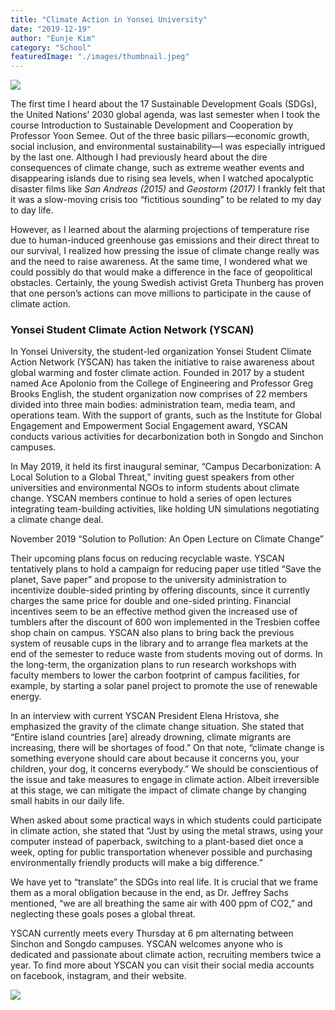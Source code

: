 ```yaml
---
title: "Climate Action in Yonsei University"
date: "2019-12-19"
author: "Eunje Kim"
category: "School"
featuredImage: "./images/thumbnail.jpeg" 
---
```


![](/images/thumbnail.jpeg)

The first time I heard about the 17 Sustainable Development Goals (SDGs), the United Nations’ 2030 global agenda, was last semester when I took the course Introduction to Sustainable Development and Cooperation by Professor Yoon Semee. Out of the three basic pillars—economic growth, social inclusion, and environmental sustainability—I was especially intrigued by the last one. Although I had previously heard about the dire consequences of climate change, such as extreme weather events and disappearing islands due to rising sea levels, when I watched apocalyptic disaster films like _San Andreas (2015)_ and _Geostorm_ _(2017)_ I frankly felt that it was a slow-moving crisis too “fictitious sounding” to be related to my day to day life. 

However, as I learned about the alarming projections of temperature rise due to human-induced greenhouse gas emissions and their direct threat to our survival, I realized how pressing the issue of climate change really was and the need to raise awareness. At the same time, I wondered what we could possibly do that would make a difference in the face of geopolitical obstacles. Certainly, the young Swedish activist Greta Thunberg has proven that one person’s actions can move millions to participate in the cause of climate action. 

### **Yonsei Student Climate Action Network (YSCAN)**

In Yonsei University, the student-led organization Yonsei Student Climate Action Network (YSCAN) has taken the initiative to raise awareness about global warming and foster climate action. Founded in 2017 by a student named Ace Apolonio from the College of Engineering and Professor Greg Brooks English, the student organization now comprises of 22 members divided into three main bodies: administration team, media team, and operations team. With the support of grants, such as the Institute for Global Engagement and Empowerment Social Engagement award, YSCAN conducts various activities for decarbonization both in Songdo and Sinchon campuses. 

In May 2019, it held its first inaugural seminar, “Campus Decarbonization: A Local Solution to a Global Threat,” inviting guest speakers from other universities and environmental NGOs to inform students about climate change. YSCAN members continue to hold a series of open lectures integrating team-building activities, like holding UN simulations negotiating a climate change deal. 

November 2019 “Solution to Pollution: An Open Lecture on Climate Change”

Their upcoming plans focus on reducing recyclable waste. YSCAN tentatively plans to hold a campaign for reducing paper use titled “Save the planet, Save paper” and propose to the university administration to incentivize double-sided printing by offering discounts, since it currently charges the same price for double and one-sided printing. Financial incentives seem to be an effective method given the increased use of tumblers after the discount of 600 won implemented in the Tresbien coffee shop chain on campus. YSCAN also plans to bring back the previous system of reusable cups in the library and to arrange flea markets at the end of the semester to reduce waste from students moving out of dorms. In the long-term, the organization plans to run research workshops with faculty members to lower the carbon footprint of campus facilities, for example, by starting a solar panel project to promote the use of renewable energy.

In an interview with current YSCAN President Elena Hristova, she emphasized the gravity of the climate change situation. She stated that “Entire island countries \[are\] already drowning, climate migrants are increasing, there will be shortages of food.” On that note, “climate change is something everyone should care about because it concerns you, your children, your dog, it concerns everybody.” We should be conscientious of the issue and take measures to engage in climate action. Albeit irreversible at this stage, we can mitigate the impact of climate change by changing small habits in our daily life. 

When asked about some practical ways in which students could participate in climate action, she stated that “Just by using the metal straws, using your computer instead of paperback, switching to a plant-based diet once a week, opting for public transportation whenever possible and purchasing environmentally friendly products will make a big difference.”

We have yet to “translate” the SDGs into real life. It is crucial that we frame them as a moral obligation because in the end, as Dr. Jeffrey Sachs mentioned, “we are all breathing the same air with 400 ppm of CO2,” and neglecting these goals poses a global threat. 

YSCAN currently meets every Thursday at 6 pm alternating between Sinchon and Songdo campuses. YSCAN welcomes anyone who is dedicated and passionate about climate action, recruiting members twice a year. To find more about YSCAN you can visit their social media accounts on facebook, instagram, and their website.

![](https://lh3.googleusercontent.com/-yNRDOus5JgJee-bRmMinI9faaBpDhfg3Du1Hk0b25sLdver8I4Hp3hRbabDMjcZqvS6l8LUS2LUKG4ujROHhlVLbA3MwBIXrC7XFo55nadJNoo9BLqZ8N7kOH_m7_BsHDyzvGAv)
